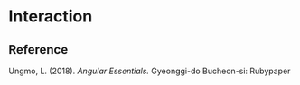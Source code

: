 # Interaction





## Reference

Ungmo, L. \(2018\). _Angular Essentials._ Gyeonggi-do Bucheon-si: Rubypaper

